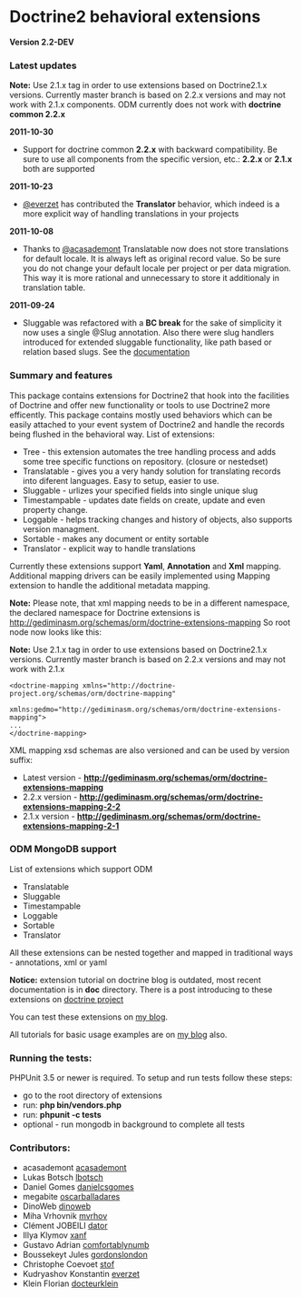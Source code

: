 # Doctrine2 behavioral extensions

**Version 2.2-DEV**

### Latest updates

**Note:** Use 2.1.x tag in order to use extensions based on Doctrine2.1.x versions. Currently
master branch is based on 2.2.x versions and may not work with 2.1.x components. ODM currently
does not work with **doctrine common 2.2.x**

**2011-10-30**

- Support for doctrine common **2.2.x** with backward compatibility. Be sure to use all components
from the specific version, etc.: **2.2.x** or **2.1.x** both are supported

**2011-10-23**

- [@everzet](https://github.com/everzet) has contributed the **Translator** behavior, which indeed
is a more explicit way of handling translations in your projects

**2011-10-08**

- Thanks to [@acasademont](https://github.com/acasademont) Translatable now does not store translations for default locale. It is always left as original record value.
So be sure you do not change your default locale per project or per data migration. This way
it is more rational and unnecessary to store it additionaly in translation table.

**2011-09-24**

- Sluggable was refactored with a **BC break** for the sake of simplicity it now uses a single @Slug annotation.
Also there were slug handlers introduced for extended sluggable functionality, like path based
or relation based slugs. See the [documentation](https://github.com/l3pp4rd/DoctrineExtensions/blob/master/doc/sluggable.md)

### Summary and features

This package contains extensions for Doctrine2 that hook into the facilities of Doctrine and
offer new functionality or tools to use Doctrine2 more efficently. This package contains mostly
used behaviors which can be easily attached to your event system of Doctrine2 and handle the
records being flushed in the behavioral way. List of extensions:

- Tree - this extension automates the tree handling process and adds some tree specific functions on repository. (closure or nestedset)
- Translatable - gives you a very handy solution for translating records into diferent languages. Easy to setup, easier to use.
- Sluggable - urlizes your specified fields into single unique slug
- Timestampable - updates date fields on create, update and even property change.
- Loggable - helps tracking changes and history of objects, also supports version managment.
- Sortable - makes any document or entity sortable
- Translator - explicit way to handle translations

Currently these extensions support **Yaml**, **Annotation**  and **Xml** mapping. Additional mapping drivers
can be easily implemented using Mapping extension to handle the additional metadata mapping.

**Note:** Please note, that xml mapping needs to be in a different namespace, the declared namespace for
Doctrine extensions is http://gediminasm.org/schemas/orm/doctrine-extensions-mapping
So root node now looks like this:

**Note:** Use 2.1.x tag in order to use extensions based on Doctrine2.1.x versions. Currently
master branch is based on 2.2.x versions and may not work with 2.1.x

```
<doctrine-mapping xmlns="http://doctrine-project.org/schemas/orm/doctrine-mapping"
                 xmlns:gedmo="http://gediminasm.org/schemas/orm/doctrine-extensions-mapping">
...
</doctrine-mapping>
```

XML mapping xsd schemas are also versioned and can be used by version suffix:

- Latest version - **http://gediminasm.org/schemas/orm/doctrine-extensions-mapping**
- 2.2.x version - **http://gediminasm.org/schemas/orm/doctrine-extensions-mapping-2-2**
- 2.1.x version - **http://gediminasm.org/schemas/orm/doctrine-extensions-mapping-2-1**

### ODM MongoDB support

List of extensions which support ODM

- Translatable
- Sluggable
- Timestampable
- Loggable
- Sortable
- Translator

All these extensions can be nested together and mapped in traditional ways - annotations,
xml or yaml

**Notice:** extension tutorial on doctrine blog is outdated, most recent documentation is in **doc** directory.
There is a post introducing to these extensions on [doctrine project](http://www.doctrine-project.org/blog/doctrine2-behavioral-extensions "Doctrine2 behavior extensions")

You can test these extensions on [my blog](http://gediminasm.org/test/ "Test doctrine behavior extensions").

All tutorials for basic usage examples are on [my blog](http://gediminasm.org "Tutorials for extensions") also.

### Running the tests:

PHPUnit 3.5 or newer is required.
To setup and run tests follow these steps:

- go to the root directory of extensions
- run: **php bin/vendors.php**
- run: **phpunit -c tests**
- optional - run mongodb in background to complete all tests

### Contributors:

- acasademont [acasademont](https://github.com/acasademont)
- Lukas Botsch [lbotsch](http://github.com/lbotsch)
- Daniel Gomes [danielcsgomes](http://github.com/danielcsgomes)
- megabite [oscarballadares](http://github.com/oscarballadares)
- DinoWeb [dinoweb](http://github.com/dinoweb)
- Miha Vrhovnik [mvrhov](http://github.com/mvrhov)
- Clément JOBEILI [dator](http://github.com/dator)
- Illya Klymov [xanf](http://github.com/xanf)
- Gustavo Adrian [comfortablynumb](http://github.com/comfortablynumb)
- Boussekeyt Jules [gordonslondon](http://github.com/gordonslondon)
- Christophe Coevoet [stof](http://github.com/stof)
- Kudryashov Konstantin [everzet](http://github.com/everzet)
- Klein Florian [docteurklein](http://github.com/docteurklein)
